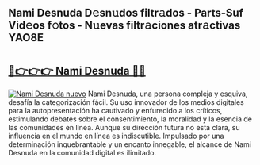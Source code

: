 ## Nami Desnuda D𝚎sn𝚞dos filtr𝚊dos - Parts-Suf Vid𝚎os f𝚘tos - N𝚞evas filtr𝚊ciones atr𝚊ctivas YAO8E

# <h2><a href="http://mbb1c4.tromn.icu/?c=Nami+Desnuda">🔗👉👉👉 Nami Desnuda 🔗🔗</a></h2>

[![Nami Desnuda nuevo](https://i.imgur.com/pEAQMta.gif)](http://mbb1c4.tromn.icu/?c=Nami+Desnuda)
Nami Desnuda, una persona compleja y esquiva, desafía la categorización fácil. Su uso innovador de los medios digitales para la autopresentación ha cautivado y enfurecido a los críticos, estimulando debates sobre el consentimiento, la moralidad y la esencia de las comunidades en línea. Aunque su dirección futura no está clara, su influencia en el mundo en línea es indiscutible. Impulsado por una determinación inquebrantable y un encanto innegable, el alcance de Nami Desnuda en la comunidad digital es ilimitado.
